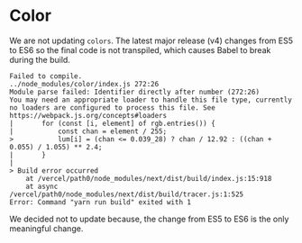 # Color

We are not updating `colors`. The latest major release (v4) changes from ES5 to ES6 so the final code is not transpiled, which causes Babel to break during the build.

```
Failed to compile.
../node_modules/color/index.js 272:26
Module parse failed: Identifier directly after number (272:26)
You may need an appropriate loader to handle this file type, currently no loaders are configured to process this file. See https://webpack.js.org/concepts#loaders
| 		for (const [i, element] of rgb.entries()) {
| 			const chan = element / 255;
> 			lum[i] = (chan <= 0.039_28) ? chan / 12.92 : ((chan + 0.055) / 1.055) ** 2.4;
| 		}
|
> Build error occurred
    at /vercel/path0/node_modules/next/dist/build/index.js:15:918
    at async /vercel/path0/node_modules/next/dist/build/tracer.js:1:525
Error: Command "yarn run build" exited with 1
```

We decided not to update because, the change from ES5 to ES6 is the only meaningful change.

